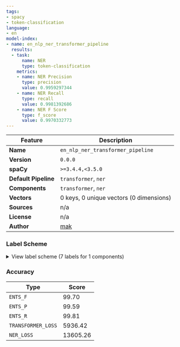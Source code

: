 ```yaml
---
tags:
- spacy
- token-classification
language:
- en
model-index:
- name: en_nlp_ner_transformer_pipeline
  results:
  - task:
      name: NER
      type: token-classification
    metrics:
    - name: NER Precision
      type: precision
      value: 0.9959297344
    - name: NER Recall
      type: recall
      value: 0.9981392686
    - name: NER F Score
      type: f_score
      value: 0.9970332773
---
```

| Feature | Description |
| --- | --- |
| **Name** | `en_nlp_ner_transformer_pipeline` |
| **Version** | `0.0.0` |
| **spaCy** | `>=3.4.4,<3.5.0` |
| **Default Pipeline** | `transformer`, `ner` |
| **Components** | `transformer`, `ner` |
| **Vectors** | 0 keys, 0 unique vectors (0 dimensions) |
| **Sources** | n/a |
| **License** | n/a |
| **Author** | [mak]() |

### Label Scheme

<details>

<summary>View label scheme (7 labels for 1 components)</summary>

| Component | Labels |
| --- | --- |
| **`ner`** | `BI Tools`, `Financial`, `HCM`, `Hybris`, `Netweaver`, `SAP`, `Supply Chain` |

</details>

### Accuracy

| Type | Score |
| --- | --- |
| `ENTS_F` | 99.70 |
| `ENTS_P` | 99.59 |
| `ENTS_R` | 99.81 |
| `TRANSFORMER_LOSS` | 5936.42 |
| `NER_LOSS` | 13605.26 |
